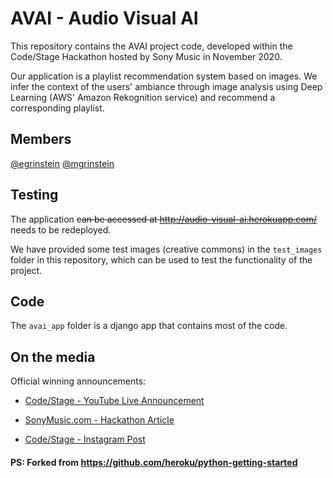 # AVAI - Audio Visual AI

This repository contains the AVAI project code, developed within the Code/Stage Hackathon hosted by Sony Music in November 2020.

Our application is a playlist recommendation system based on images.
We infer the context of the users' ambiance through image analysis using Deep Learning (AWS' Amazon Rekognition service) and recommend a corresponding playlist.

## Members
[@egrinstein](https://github.com/egrinstein)
[@mgrinstein](https://github.com/mgrinstein)

## Testing
The application ~~can be accessed at http://audio-visual-ai.herokuapp.com/~~ needs to be redeployed.

We have provided some test images (creative commons) in the `test_images` folder in this repository, which can be used to test the functionality of the project.

## Code
The `avai_app` folder is a django app that contains most of the code.

## On the media
Official winning announcements:
* [Code/Stage - YouTube Live Announcement](https://www.youtube.com/live/qDCgHsC4rfU?si=OQ1KdGTKk24RzJv-&t=3228)

* [SonyMusic.com - Hackathon Article](https://www.sonymusic.com/sonymusic/sony-music-brazil-hackathon-challenge/)

* [Code/Stage - Instagram Post](https://www.instagram.com/p/CHbdGU5p6Y7/)

#### PS: Forked from https://github.com/heroku/python-getting-started 

